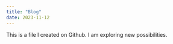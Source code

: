 ```yaml
---
title: "Blog"
date: 2023-11-12
---
```

This is a file I created on Github. I am exploring new possibilities.
